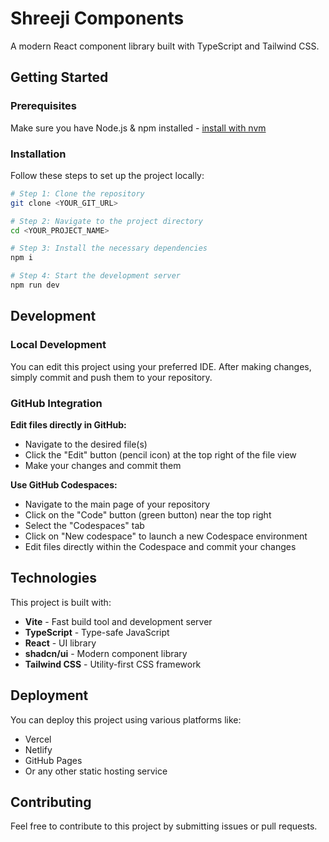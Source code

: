 # Shreeji Components

A modern React component library built with TypeScript and Tailwind CSS.

## Getting Started

### Prerequisites

Make sure you have Node.js & npm installed - [install with nvm](https://github.com/nvm-sh/nvm#installing-and-updating)

### Installation

Follow these steps to set up the project locally:

```sh
# Step 1: Clone the repository
git clone <YOUR_GIT_URL>

# Step 2: Navigate to the project directory
cd <YOUR_PROJECT_NAME>

# Step 3: Install the necessary dependencies
npm i

# Step 4: Start the development server
npm run dev
```

## Development

### Local Development

You can edit this project using your preferred IDE. After making changes, simply commit and push them to your repository.

### GitHub Integration

**Edit files directly in GitHub:**
- Navigate to the desired file(s)
- Click the "Edit" button (pencil icon) at the top right of the file view
- Make your changes and commit them

**Use GitHub Codespaces:**
- Navigate to the main page of your repository
- Click on the "Code" button (green button) near the top right
- Select the "Codespaces" tab
- Click on "New codespace" to launch a new Codespace environment
- Edit files directly within the Codespace and commit your changes

## Technologies

This project is built with:

- **Vite** - Fast build tool and development server
- **TypeScript** - Type-safe JavaScript
- **React** - UI library
- **shadcn/ui** - Modern component library
- **Tailwind CSS** - Utility-first CSS framework

## Deployment

You can deploy this project using various platforms like:
- Vercel
- Netlify
- GitHub Pages
- Or any other static hosting service

## Contributing

Feel free to contribute to this project by submitting issues or pull requests.
